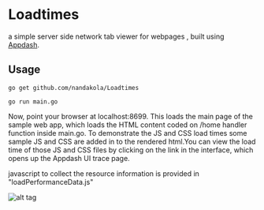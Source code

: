 # Loadtimes

a simple server side network tab viewer for webpages , built using [Appdash](https://github.com/sourcegraph/appdash).

## Usage

```
go get github.com/nandakola/Loadtimes

go run main.go

```

Now, point your browser at localhost:8699. This loads the main page of the sample web app, which loads the HTML content coded on /home handler function inside main.go.
To demonstrate the JS and CSS load times some sample JS and CSS are added in to the rendered html.You can view the load time of those JS and CSS files by clicking on the link in the interface, which opens up the Appdash UI trace page.

javascript to collect the resource information is provided in "loadPerformanceData.js"

![alt tag](https://raw.githubusercontent.com/nandakola/Loadtimes/Sample.PNG)
